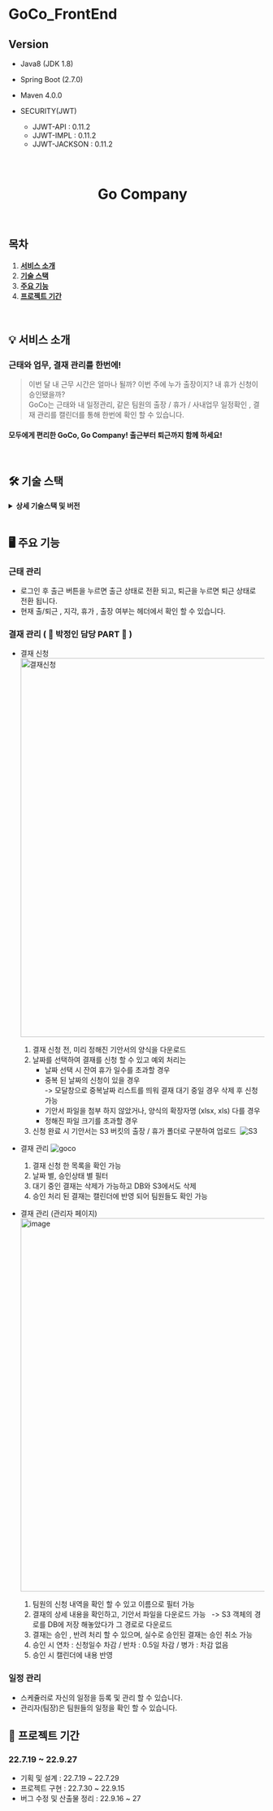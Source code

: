 # GoCo_FrontEnd

## Version
- Java8 (JDK 1.8)
- Spring Boot (2.7.0)
- Maven 4.0.0

- SECURITY(JWT)
	- JJWT-API : 0.11.2
	- JJWT-IMPL : 0.11.2
	- JJWT-JACKSON : 0.11.2
	
	
	<div align="center">
  <br />
  <br />
  <h1> Go Company </h1>
  <br />
</div>

## 목차

1. [**서비스 소개**](#1)
2. [**기술 스택**](#2)
3. [**주요 기능**](#3)
4. [**프로젝트 기간**](#4)


<br/>


<div id="1"></div>

## 💡 서비스 소개

### 근태와 업무, 결재 관리를 한번에! 

> 이번 달 내 근무 시간은 얼마나 될까? 이번 주에 누가 출장이지? 내 휴가 신청이 승인됐을까? <br />
GoCo는 근태와 내 일정관리, 같은 팀원의 출장 / 휴가 / 사내업무 일정확인 , 결재 관리를 캘린더를 통해 한번에 확인 할 수 있습니다.<br />
>
#### 모두에게 편리한 GoCo, Go Company! 출근부터 퇴근까지 함께 하세요! 

<br/>

<div id="2"></div>

## 🛠️ 기술 스택

<details><summary> <b> 상세 기술스택 및 버전</b> </summary>

| 구분       | 기술스택                    | 상세내용                 | 버전          |
| -------- | ----------------------- | -------------------- | ----------- |
| 공통     | 형상관리                    | Github               | \-          |
|          | 이슈관리                   | Notion               | \-          |
|          | 커뮤니케이션                | Notion, Slack        | \-          |
| BackEnd  | DB                      | MySQL                | 8.0.28      |
|          |                         | JPA                  | \-          |
|          |                         | QueryDSL             | \-          |
|          | Java                    | JDK                  | 8           |
|          | Spring                  | Spring Boot          | 2.7.0       |
|          | IDE                     | STS                  | 3.9.15      |
|          | Cloud Storage           | AWS S3               | \-          |
|          | Build                   | Maven                | 4.0.0       |
| FrontEnd | HTML5                   |                      | \-          |
|          | CSS3                    |                      | \-          |
|          | JavaScript(ES8)         |                      | \-          |
|          | 		             | Axios                | 0.27.2      |
|          | React                   | React                | 18.2.0      |
|          | 	                     | React-Router-Dom	    | 6.3.0       |	
|          |                         | Meterial UI          | 5.10.2      |
|          |                         | SweetAlert2          | 11.4.26     |
|          |                         | FullCalendar         | 5.11.2      |
|          | IDE                     | Visual Studio Code   | 1.66.2      |
| Server   | 서버                     | AWS EC2              | \-          |
|          | 플랫폼                    | Ubuntu               | 22.04       |
|          | 배포                     | Travis ci            | \-          |
|          |                         | Ruby                 | 3.0.2       |
|          |                         | AWS CodeDeploy       | \-          |

</details>

<br />

<div id="3"></div>

## 🖥️ 주요 기능

### 근태 관리
- 로그인 후 출근 버튼을 누르면 출근 상태로 전환 되고, 퇴근을 누르면 퇴근 상태로 전환 됩니다.
- 현재 출/퇴근 , 지각,  휴가 , 출장 여부는 헤더에서 확인 할 수 있습니다.

### 결재 관리 ( 💫 박정인 담당 PART 💫 )
- 결재 신청 
  <img width="745" alt="결재신청" src="https://user-images.githubusercontent.com/89882525/234206978-4190c298-ddca-41f9-ad28-75d0d48e9856.png">
 
  1. 결재 신청 전, 미리 정해진 기안서의 양식을 다운로드
  2. 날짜를 선택하여 결재를 신청 할 수 있고 예외 처리는 <br>
       - 날짜 선택 시 잔여 휴가 일수를 초과할 경우 <br> 
       - 중복 된 날짜의 신청이 있을 경우 <br>
      -> 모달창으로 중복날짜 리스트를 띄워 결재 대기 중일 경우 삭제 후 신청 가능 <br> 
       - 기안서 파일을 첨부 하지 않았거나, 양식의 확장자명 (xlsx, xls) 다를 경우 <br> 
       - 정해진 파일 크기를 초과할 경우 <br>
  3. 신청 완료 시 기안서는 S3 버킷의 출장 / 휴가 폴더로 구분하여 업로드 
     ![S3](https://user-images.githubusercontent.com/89882525/234206369-9d49451c-3e0b-4099-9784-029229f67f4c.png) <br>
	
- 결재 관리
  ![goco](https://user-images.githubusercontent.com/89882525/234204213-dd9d3b11-1f7b-48ba-b8f9-ef88ee995768.png)
  1. 결재 신청 한 목록을 확인 가능 
  2. 날짜 별, 승인상태 별 필터
  3. 대기 중인 결재는 삭제가 가능하고 DB와 S3에서도 삭제
  4. 승인 처리 된 결재는 캘린더에 반영 되어 팀원들도 확인 가능
  
- 결재 관리 (관리자 페이지) <br>
   <img width="734" alt="image" src="https://user-images.githubusercontent.com/89882525/234202399-524c3516-b0f6-4f51-b685-51f5ef567ddc.png">
  1. 팀원의 신청 내역을 확인 할 수 있고 이름으로 필터 가능 
  2. 결재의 상세 내용을 확인하고, 기안서 파일을 다운로드 가능  
   -> S3 객체의 경로를 DB에 저장 해놓았다가 그 경로로 다운로드 
  3. 결재는 승인 , 반려 처리 할 수 있으며, 실수로 승인된 결재는 승인 취소 가능
  4. 승인 시 연차 : 신청일수 차감 / 반차 : 0.5일 차감 / 병가 : 차감 없음 
  5. 승인 시 캘린더에 내용 반영 
 


### 일정 관리
- 스케쥴러로 자신의 일정을 등록 및 관리 할 수 있습니다.
- 관리자(팀장)은 팀원들의 일정을 확인 할 수 있습니다.


<div id="4"></div>

## 📆 프로젝트 기간
### 22.7.19 ~ 22.9.27
- 기획 및 설계 : 22.7.19 ~ 22.7.29
- 프로젝트 구현 : 22.7.30 ~ 22.9.15
- 버그 수정 및 산출물 정리 : 22.9.16 ~ 27

<br />

<div id="9"></div>

